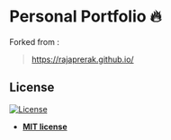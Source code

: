 # Personal Portfolio 🔥 

Forked from :
> https://rajaprerak.github.io/

## License
[![License](http://img.shields.io/:license-mit-blue.svg?style=flat-square)](http://badges.mit-license.org)

- **[MIT license](http://opensource.org/licenses/mit-license.php)**
